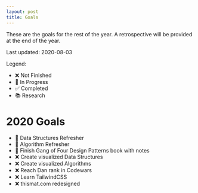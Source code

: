 ```yaml
---
layout: post
title: Goals
---
```


These are the goals for the rest of the year. A retrospective will be provided at the end of the year.

Last updated: 2020-08-03

Legend:
- ❌ Not Finished
- 🚧 In Progress
- ✅ Completed
- 📚 Research


# 2020 Goals

- 🚧 Data Structures Refresher
- 🚧 Algorithm Refresher
- 🚧 Finish Gang of Four Design Patterns book with notes
- ❌ Create visualized Data Structures
- ❌ Create visualized Algorithms 
- ❌ Reach Dan rank in Codewars
- ❌ Learn TailwindCSS
- ❌ thismat.com redesigned
